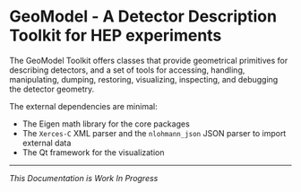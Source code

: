 # GeoModel - A Detector Description Toolkit for HEP experiments


The GeoModel Toolkit offers classes that provide geometrical primitives for describing detectors, and a set of tools for accessing, handling, manipulating, dumping, restoring, visualizing, inspecting, and debugging the detector geometry.

The external dependencies are minimal:

- The Eigen math library for the core packages
- The `Xerces-C` XML parser and the `nlohmann_json` JSON parser to import external data
- The Qt framework for the visualization

----

*This Documentation is Work In Progress*
